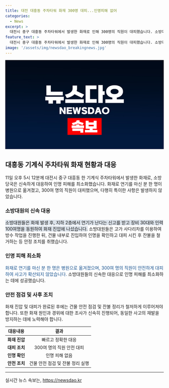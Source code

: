 ```yaml
---
title: 대전 대흥동 주차타워 화재 300명 대피...인명피해 없어
categories:
  - News
excerpt: >
  대전시 중구 대흥동 주차타워에서 발생한 화재로 인해 300명의 직원이 대피했습니다. 소방대원들은 2시간여 만에 불을 꺼내고, 잔불 정리 중이며 인명피해는 없는 것으로 확인됐습니다. 하지만 50대 남성 한 명이 연기를 마셔 병원으로 옮겨졌습니다. 
feature_text: >
  대전시 중구 대흥동 주차타워에서 발생한 화재로 인해 300명의 직원이 대피했습니다. 소방대원들은 2시간여 만에 불을 꺼내고, 잔불 정리 중이며 인명피해는 없는 것으로 확인됐습니다. 하지만 50대 남성 한 명이 연기를 마셔 병원으로 옮겨졌습니다. 
image: '/assets/img/newsdao_breakingnews.jpg'
---
```


<p><img src="/assets/img/newsdao_breakingnews.jpg" alt="ranknews 속보" /></p>

<h2 data-ke-size="size26">대흥동 기계식 주차타워 화재 현황과 대응</h2>

<p>11일 오후 5시 12분께 대전시 중구 대흥동 한 기계식 주차타워에서 발생한 화재로, 소방당국은 신속하게 대응하여 인명 피해를 최소화했습니다. 화재로 연기를 마신 분 한 명이 병원으로 옮겨졌고, 300여 명의 직원이 대피했으며, 다행히 특이한 사항은 발생하지 않았습니다.</p>

<h3>소방대원의 신속 대응</h3>

<p><span style="background-color: #21538527;">소방대원들은 화재 발생 후, 지하 2층에서 연기가 난다는 신고를 받고 장비 30대와 인력 100여명을 동원하여 화재 진압에 나섰습니다.</span> 소방대원들은 고가 사다리차를 이용하여 방수 작업을 진행한 뒤, 건물 내부로 진입하여 인명을 확인하고 대피 시킨 후 잔불을 철거하는 등 안정 조치를 취했습니다.</p>

<h3>인명 피해 최소화</h3>

<p><span style="color: #1a5490;">화재로 연기를 마신 분 한 명은 병원으로 옮겨졌으며, 300여 명의 직원이 안전하게 대피하여 사고가 확산되지 않았습니다.</span> 소방대원들의 신속한 대응으로 인명 피해를 최소화하는 데에 성공했습니다.</p>

<h3>안전 점검 및 사후 조치</h3>

<p>화재 진압 및 대피가 완료된 후에는 건물 안전 점검 및 잔불 정리가 철저하게 이루어져야 합니다. 또한 화재 원인과 경위에 대한 조사가 신속히 진행되어, 동일한 사고의 재발을 방지하는 데에 노력해야 합니다.</p>

<table>
    <thead>
        <tr>
            <th style="text-align: center;">대응내용</th>
            <th style="text-align: center;">결과</th>
        </tr>
    </thead>
    <tbody>
        <tr>
            <td style="text-align: center;"><b>화재 진압</b></td>
            <td style="text-align: center;">빠르고 정확한 대응</td>
        </tr>
        <tr>
            <td style="text-align: center;"><b>대피 조치</b></td>
            <td style="text-align: center;">300여 명의 직원 안전 대피</td>
        </tr>
        <tr>
            <td style="text-align: center;"><b>인명 확인</b></td>
            <td style="text-align: center;">인명 피해 없음</td>
        </tr>
        <tr>
            <td style="text-align: center;"><b>안전 조치</b></td>
            <td style="text-align: center;">건물 안전 점검 및 잔불 정리 실행</td>
        </tr>
    </tbody>
</table>

<p><hr></p>
실시간 뉴스 속보는, <a href="https://newsdao.kr" rel="dofollow">https://newsdao.kr</a>



